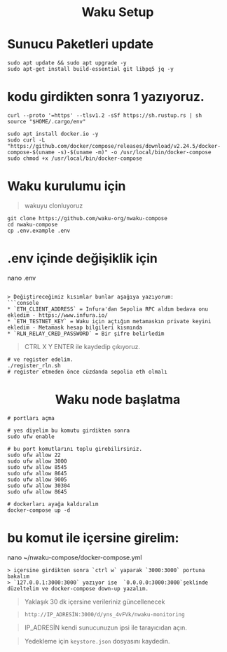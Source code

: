 
<h1 align="center"> Waku Setup</h1>

# Sunucu Paketleri update
```console
sudo apt update && sudo apt upgrade -y
sudo apt-get install build-essential git libpq5 jq -y
```

# kodu girdikten sonra 1 yazıyoruz.
```console
curl --proto '=https' --tlsv1.2 -sSf https://sh.rustup.rs | sh
source "$HOME/.cargo/env"
```
```console
sudo apt install docker.io -y
sudo curl -L "https://github.com/docker/compose/releases/download/v2.24.5/docker-compose-$(uname -s)-$(uname -m)" -o /usr/local/bin/docker-compose
sudo chmod +x /usr/local/bin/docker-compose
```
# Waku kurulumu için

> wakuyu clonluyoruz
```console
git clone https://github.com/waku-org/nwaku-compose
cd nwaku-compose
cp .env.example .env
```
# .env içinde değişiklik için
nano .env
```

> Değiştireceğimiz kısımlar bunlar aşağıya yazıyorum:
```console
* `ETH_CLIENT_ADDRESS` = Infura'dan Sepolia RPC aldım bedava onu ekledim - https://www.infura.io/
* `ETH_TESTNET_KEY` = Waku için açtığım metamaskın private keyini ekledim - Metamask hesap bilgileri kısmında
* `RLN_RELAY_CRED_PASSWORD` = Bir şifre belirledim
```
> CTRL X Y ENTER ile kaydedip çıkıyoruz.

```console
# ve register edelim.
./register_rln.sh
# register etmeden önce cüzdanda sepolia eth olmalı
```

<h1 align="center"> Waku node başlatma </h1>

```console
# portları açma

# yes diyelim bu komutu girdikten sonra
sudo ufw enable

# bu port komutlarını toplu girebilirsiniz.
sudo ufw allow 22    
sudo ufw allow 3000   
sudo ufw allow 8545   
sudo ufw allow 8645   
sudo ufw allow 9005   
sudo ufw allow 30304  
sudo ufw allow 8645

# dockerları ayağa kaldıralım
docker-compose up -d
```
# bu komut ile içersine girelim:

nano ~/nwaku-compose/docker-compose.yml
```console
> içersine girdikten sonra `ctrl w` yaparak `3000:3000` portuna bakalım
> `127.0.0.1:3000:3000` yazıyor ise  `0.0.0.0:3000:3000`şeklinde düzeltelim ve docker-compose down-up yazalım.
```

> Yaklaşık 30 dk içersine verileriniz güncellenecek

> `http://IP_ADRESİN:3000/d/yns_4vFVk/nwaku-monitoring`

> IP_ADRESİN kendi sunucunuzun ipsi ile tarayıcıdan açın.

> Yedekleme için `keystore.json` dosyasını kaydedin.



